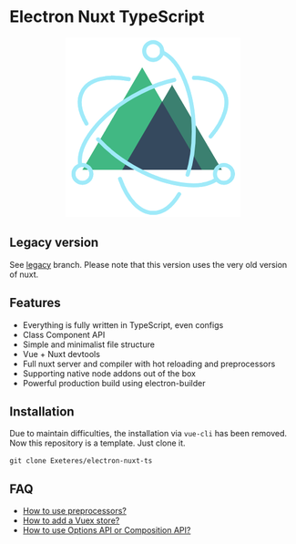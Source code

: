 # Electron Nuxt TypeScript

<p align="center"><img src="static/logo.png"></p>

## Legacy version

See [legacy](https://github.com/Exeteres/electron-nuxt-ts/tree/legacy) branch. Please note that this version uses the very old version of nuxt.

## Features

- Everything is fully written in TypeScript, even configs
- Class Component API
- Simple and minimalist file structure
- Vue + Nuxt devtools
- Full nuxt server and compiler with hot reloading and preprocessors
- Supporting native node addons out of the box
- Powerful production build using electron-builder

## Installation

Due to maintain difficulties, the installation via `vue-cli` has been removed. Now this repository is a template. Just clone it.

```shell
git clone Exeteres/electron-nuxt-ts
```

## FAQ

- [How to use preprocessors?](https://nuxtjs.org/faq/pre-processors)
- [How to add a Vuex store?](https://typescript.nuxtjs.org/cookbook/store)
- [How to use Options API or Composition API?](https://typescript.nuxtjs.org/cookbook/components)
